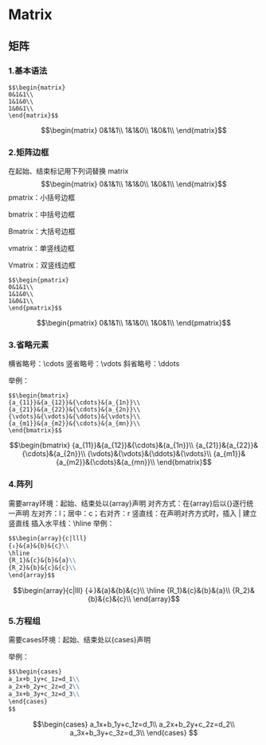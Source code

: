 # Matrix
 
## 矩阵
### 1.基本语法
```
$$\begin{matrix}
0&1&1\\
1&1&0\\
1&0&1\\
\end{matrix}$$

```
$$\begin{matrix}
0&1&1\\
1&1&0\\
1&0&1\\
\end{matrix}$$
### 2.矩阵边框
在起始、结束标记用下列词替换 matrix
$$\begin{matrix}
0&1&1\\
1&1&0\\
1&0&1\\
\end{matrix}$$
pmatrix：小括号边框

bmatrix：中括号边框

Bmatrix：大括号边框

vmatrix：单竖线边框

Vmatrix：双竖线边框
```
$$\begin{pmatrix}
0&1&1\\
1&1&0\\
1&0&1\\
\end{pmatrix}$$

```
$$\begin{pmatrix}
0&1&1\\
1&1&0\\
1&0&1\\
\end{pmatrix}$$

### 3.省略元素

横省略号：\cdots
竖省略号：\vdots
斜省略号：\ddots

举例：
```
$$\begin{bmatrix}
{a_{11}}&{a_{12}}&{\cdots}&{a_{1n}}\\
{a_{21}}&{a_{22}}&{\cdots}&{a_{2n}}\\
{\vdots}&{\vdots}&{\ddots}&{\vdots}\\
{a_{m1}}&{a_{m2}}&{\cdots}&{a_{mn}}\\
\end{bmatrix}$$
```

$$\begin{bmatrix}
{a_{11}}&{a_{12}}&{\cdots}&{a_{1n}}\\
{a_{21}}&{a_{22}}&{\cdots}&{a_{2n}}\\
{\vdots}&{\vdots}&{\ddots}&{\vdots}\\
{a_{m1}}&{a_{m2}}&{\cdots}&{a_{mn}}\\
\end{bmatrix}$$

### 4.阵列

需要array环境：起始、结束处以{array}声明
对齐方式：在{array}后以{}逐行统一声明
左对齐：l；居中：c；右对齐：r
竖直线：在声明对齐方式时，插入 | 建立竖直线
插入水平线：\hline
举例：
```markdown
$$\begin{array}{c|lll}
{↓}&{a}&{b}&{c}\\
\hline
{R_1}&{c}&{b}&{a}\\
{R_2}&{b}&{c}&{c}\\
\end{array}$$
```

$$\begin{array}{c|lll}
{↓}&{a}&{b}&{c}\\
\hline
{R_1}&{c}&{b}&{a}\\
{R_2}&{b}&{c}&{c}\\
\end{array}$$


### 5.方程组

需要cases环境：起始、结束处以{cases}声明

举例：
```markdown
$$\begin{cases}
a_1x+b_1y+c_1z=d_1\\
a_2x+b_2y+c_2z=d_2\\
a_3x+b_3y+c_3z=d_3\\
\end{cases}
$$
```

$$\begin{cases}
a_1x+b_1y+c_1z=d_1\\
a_2x+b_2y+c_2z=d_2\\
a_3x+b_3y+c_3z=d_3\\
\end{cases}
$$


